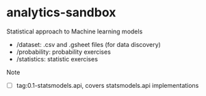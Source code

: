 # analytics-sandbox

Statistical approach to Machine learning models

- /dataset: .csv and .gsheet files (for data discovery)
- /probability: probability exercises
- /statistics: statistic exercises



Note
- [ ] tag:0.1-statsmodels.api, covers statsmodels.api implementations